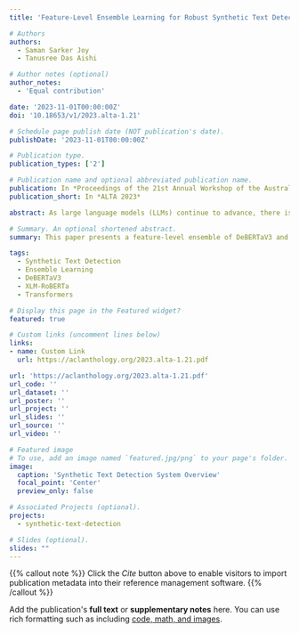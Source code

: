 ```yaml
---
title: 'Feature-Level Ensemble Learning for Robust Synthetic Text Detection with DeBERTaV3 and XLM-RoBERTa'

# Authors
authors:
  - Saman Sarker Joy
  - Tanusree Das Aishi

# Author notes (optional)
author_notes:
  - 'Equal contribution'

date: '2023-11-01T00:00:00Z'
doi: '10.18653/v1/2023.alta-1.21'

# Schedule page publish date (NOT publication's date).
publishDate: '2023-11-01T00:00:00Z'

# Publication type.
publication_types: ['2']

# Publication name and optional abbreviated publication name.
publication: In *Proceedings of the 21st Annual Workshop of the Australasian Language Technology Association*
publication_short: In *ALTA 2023*

abstract: As large language models (LLMs) continue to advance, there is a growing need for systems capable of detecting whether a text was created by a human or generated by an LLM, in order to prevent the unethical use of these technologies. The ALTA Shared Task 2023 introduced a challenge to develop such an automatic detection system. In this paper, we present our participation in this task by proposing a feature-level ensemble of two transformer models, DeBERTaV3 and XLM-RoBERTa, to create a robust detection system. The dataset provided consisted of textual data labeled for binary classification. Experimental results show that our proposed method achieved competitive performance among the participants, offering a feasible solution for detecting synthetic text.

# Summary. An optional shortened abstract.
summary: This paper presents a feature-level ensemble of DeBERTaV3 and XLM-RoBERTa models for robust synthetic text detection, achieving competitive performance in the ALTA Shared Task 2023.

tags:
  - Synthetic Text Detection
  - Ensemble Learning
  - DeBERTaV3
  - XLM-RoBERTa
  - Transformers

# Display this page in the Featured widget?
featured: true

# Custom links (uncomment lines below)
links:
- name: Custom Link
  url: https://aclanthology.org/2023.alta-1.21.pdf

url: 'https://aclanthology.org/2023.alta-1.21.pdf'
url_code: ''
url_dataset: ''
url_poster: ''
url_project: ''
url_slides: ''
url_source: ''
url_video: ''

# Featured image
# To use, add an image named `featured.jpg/png` to your page's folder.
image:
  caption: 'Synthetic Text Detection System Overview'
  focal_point: 'Center'
  preview_only: false

# Associated Projects (optional).
projects:
  - synthetic-text-detection

# Slides (optional).
slides: ""
---
```


{{% callout note %}}
Click the _Cite_ button above to enable visitors to import publication metadata into their reference management software.
{{% /callout %}}

Add the publication's **full text** or **supplementary notes** here. You can use rich formatting such as including [code, math, and images](https://docs.hugoblox.com/content/writing-markdown-latex/).
